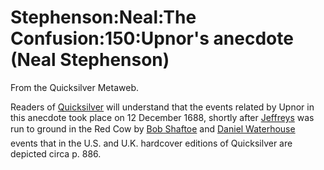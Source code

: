 
# Stephenson:Neal:The Confusion:150:Upnor's anecdote (Neal Stephenson)

From the Quicksilver Metaweb.

Readers of [Quicksilver](/quicksilver) will understand that the events related by Upnor in this anecdote took place on 12 December 1688, shortly after [Jeffreys](/judge-jeffreys) was run to ground in the Red Cow by [Bob Shaftoe](/bob-shaftoe) and [Daniel Waterhouse](/daniel-waterhouse)  events that in the U.S. and U.K. hardcover editions of Quicksilver are depicted circa p. 886.
